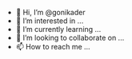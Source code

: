 - 👋 Hi, I’m @gonikader
- 👀 I’m interested in ...
- 🌱 I’m currently learning ...
- 💞️ I’m looking to collaborate on ...
- 📫 How to reach me ...

<!---
gonikader/gonikader is a ✨ special ✨ repository because its `README.md` (this file) appears on your GitHub profile.
You can click the Preview link to take a look at your changes.
--->
